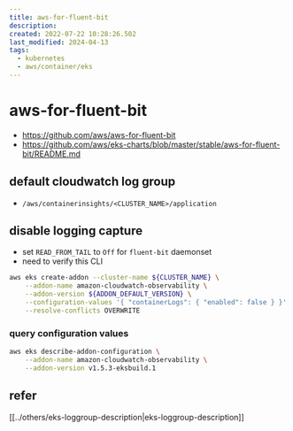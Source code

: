```yaml
---
title: aws-for-fluent-bit
description: 
created: 2022-07-22 10:28:26.502
last_modified: 2024-04-13
tags:
  - kubernetes
  - aws/container/eks
---
```


# aws-for-fluent-bit
- https://github.com/aws/aws-for-fluent-bit
- https://github.com/aws/eks-charts/blob/master/stable/aws-for-fluent-bit/README.md

## default cloudwatch log group
- `/aws/containerinsights/<CLUSTER_NAME>/application`

## disable logging capture
- set `READ_FROM_TAIL` to `Off` for `fluent-bit` daemonset
- need to verify this CLI
```sh
aws eks create-addon --cluster-name ${CLUSTER_NAME} \
    --addon-name amazon-cloudwatch-observability \
    --addon-version ${ADDON_DEFAULT_VERSION} \
    --configuration-values '{ "containerLogs": { "enabled": false } }' \
    --resolve-conflicts OVERWRITE
```

### query configuration values 
```sh
aws eks describe-addon-configuration \
    --addon-name amazon-cloudwatch-observability \
    --addon-version v1.5.3-eksbuild.1
```


## refer
[[../others/eks-loggroup-description|eks-loggroup-description]]


